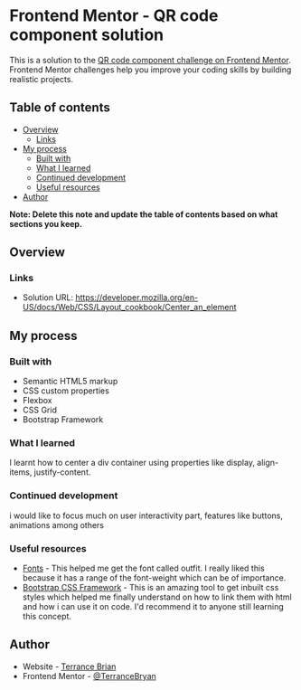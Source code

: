 # Frontend Mentor - QR code component solution

This is a solution to the [QR code component challenge on Frontend Mentor](https://www.frontendmentor.io/challenges/qr-code-component-iux_sIO_H). Frontend Mentor challenges help you improve your coding skills by building realistic projects. 

## Table of contents

- [Overview](#overview)
  - [Links](#links)
- [My process](#my-process)
  - [Built with](#built-with)
  - [What I learned](#what-i-learned)
  - [Continued development](#continued-development)
  - [Useful resources](#useful-resources)
- [Author](#author)


**Note: Delete this note and update the table of contents based on what sections you keep.**

## Overview



### Links

- Solution URL: https://developer.mozilla.org/en-US/docs/Web/CSS/Layout_cookbook/Center_an_element

## My process

### Built with

- Semantic HTML5 markup
- CSS custom properties
- Flexbox
- CSS Grid
- Bootstrap Framework



### What I learned

I learnt how to center a div container using properties like display, align-items, justify-content.

### Continued development

i would like to focus much on user interactivity part, features like buttons, animations among others



### Useful resources

- [Fonts](https://fonts.google.com/specimen/Outfit) - This helped me get the font called outfit. I really liked this because it has a range of the font-weight which can be of importance.
- [Bootstrap CSS Framework](https://getbootstrap.com/docs/5.3/getting-started/introduction/) - This is an amazing tool to get inbuilt css styles which helped me finally understand on how to link them with html and how i can use it on code. I'd recommend it to anyone still learning this concept.


## Author

- Website - [Terrance Brian](https://techsparksphere.com/)
- Frontend Mentor - [@TerranceBryan](https://www.frontendmentor.io/profile/TerranceBryan)




